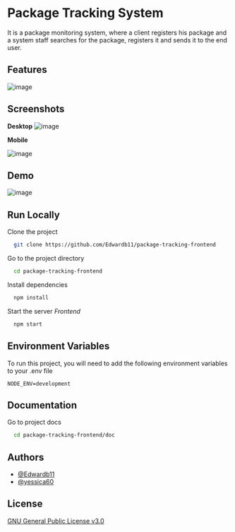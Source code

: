 # Package Tracking System

It is a package monitoring system, where a client registers his package and a system staff searches for the package, registers it and sends it to the end user.

## Features
![image](https://user-images.githubusercontent.com/37183622/177357813-65852c99-a923-4ba6-b61c-5b33717bdd87.png)


## Screenshots

__Desktop__
![image](https://user-images.githubusercontent.com/37183622/177358005-8ccb1465-ce43-4967-9672-91549e284034.png)


__Mobile__

![image](https://user-images.githubusercontent.com/37183622/177358005-8ccb1465-ce43-4967-9672-91549e284034.png)


## Demo

![image](https://user-images.githubusercontent.com/37183622/177358005-8ccb1465-ce43-4967-9672-91549e284034.png)

## Run Locally

Clone the project

```bash
  git clone https://github.com/Edwardb11/package-tracking-frontend
```

Go to the project directory

```bash
  cd package-tracking-frontend
```

Install dependencies

```bash
  npm install
```

Start the server _Frontend_

```bash
  npm start
```

## Environment Variables

To run this project, you will need to add the following environment variables to your .env file

```env
NODE_ENV=development

```


## Documentation


Go to project docs

```bash
  cd package-tracking-frontend/doc
```


## Authors

- [@Edwardb11](https://www.github.com/Edwardb11)
- [@yessica60](https://github.com/yessica60)
  

## License

[GNU General Public License v3.0](https://github.com/Edwardb11/nominal-calculator/blob/main/license)

